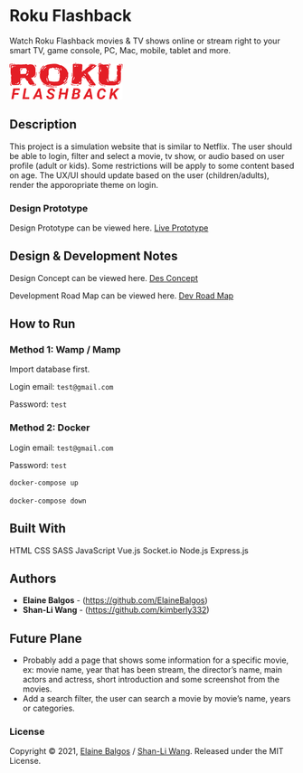 # Roku Flashback

Watch Roku Flashback movies & TV shows online or stream right to your smart TV, game console, PC, Mac, mobile, tablet and more.

<img src="images/logo.svg" alt=logo width="200">

## Description

This project is a simulation website that is similar to Netflix. The user should be able to login, filter and select a movie, tv show, or audio based on user profile (adult or kids). Some restrictions will be apply to some content based on age. The UX/UI should update based on the user (children/adults), render the apporopriate theme on login.

### Design Prototype

Design Prototype can be viewed here. [Live Prototype](https://xd.adobe.com/view/7ed57ab0-b62b-4b64-864b-24697dfb9ca3-2b86/)

## Design & Development Notes

Design Concept can be viewed here. [Des Concept](https://docs.google.com/document/d/1jPZc9u7oIh5DmTiK0pBw7ZhSFcwpA0MC50Vo3vsWNXM/edit?usp=sharing)

Development Road Map can be viewed here. [Dev Road Map](https://docs.google.com/document/d/1oaN2rdKpMfOPBbspM_GIuxoG2myEirmPCmX2ECBMGTI/edit?usp=sharing)

## How to Run

### Method 1: Wamp / Mamp

Import database first.

Login email: `test@gmail.com`

Password: `test`

### Method 2: Docker

Login email: `test@gmail.com`

Password: `test`

```
docker-compose up

docker-compose down
```

## Built With

HTML CSS SASS JavaScript Vue.js Socket.io Node.js Express.js

## Authors

* **Elaine Balgos** - (https://github.com/ElaineBalgos)
* **Shan-Li Wang** - (https://github.com/kimberly332)

## Future Plane

* Probably add a page that shows some information for a specific movie, ex: movie name, year that has been stream, the director’s name, main actors and actress, short introduction and some screenshot from the movies.
* Add a search filter, the user can search a movie by movie’s name, years or categories.

### License

Copyright © 2021, [Elaine Balgos](https://github.com/ElaineBalgos) / [Shan-Li Wang](https://github.com/kimberly332).
Released under the MIT License.
